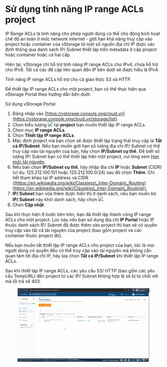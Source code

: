 # Sử dụng tính năng IP range ACLs project

IP Range ACLs là tính năng cho phép người dùng có thể chủ động kích hoạt chế độ an toàn ở mức network internet - giới hạn khả năng truy cập vào project hoặc container của vStorage từ một số nguồn địa chỉ IP được xác định thông qua danh sách IP/ Subnet thiết lập trên metadata ở cấp project hoặc container hoặc cả hai cấp.

Hiện tại, vStorage chỉ hỗ trợ tính năng IP range ACLs cho IPv4, chưa hỗ trợ cho IPv6. Tất cả các đề cập liên quan đến IP bên dưới sẽ được hiểu là IPv4.

Tính năng IP range ACLs hỗ trợ cho cả giao thức S3 và HTTP.

Để thiết lập IP range ACLs cho một project, bạn có thể thực hiện qua vStorage Portal theo hướng dẫn bên dưới:&#x20;

&#x20;Sử dụng vStorage Portal

1. Đăng nhập vào [https://vstorage.console.vngcloud.vn](https://vstorage.console.vngcloud.vn/storage/list).
2. Chọn biểu tượng ![](https://docs.vngcloud.vn/download/thumbnails/59802027/image2023-5-9\_13-12-33.png?version=1\&modificationDate=1683612754000\&api=v2) tại **project** bạn muốn thiết lập IP range ACLs.
3. Chọn mục **IP range ACLs**.
4. Chọn **Thiết lập IP range ACLs**.
5. Mặc định project mà bạn chọn sẽ được thiết lập trạng thái truy cập là **Tất cả IP/Subnet**. Nếu bạn muốn giới hạn số lượng địa chỉ IP/ Subnet có thể truy cập vào tài nguyên của bạn, hãy chọn **IP/Subnet cụ thể.** Để biết số lượng IP/ Subnet bạn có thể thiết lập trên một project, vui lòng xem [Hạn mức tài nguyên](https://docs.vngcloud.vn/pages/viewpage.action?pageId=49648640).
6. Nếu bạn chọn **IP/Subnet cụ thể**, hãy nhập địa chỉ **IP** hoặc **Subnet** (CIDR) (ví dụ: 125.212.100.101 hoặc 125.212.100.0/24) sau đó chọn **Thêm**. Chi tiết tham khảo tại IP address và CIDR ([https://en.wikipedia.org/wiki/Classless\_Inter-Domain\_Routing](https://en.wikipedia.org/wiki/Classless\_Inter-Domain\_Routing)).
7. **IP/ Subnet** bạn vừa thêm được hiển thị ở danh sách, nếu bạn muốn bỏ **IP/ Subnet** này khỏi danh sách, hãy chọn ![](https://docs.vngcloud.vn/download/thumbnails/59802027/image2023-5-9\_13-17-46.png?version=1\&modificationDate=1683613066000\&api=v2).
8. Chọn **Cập nhật**.

Sau khi thực hiện 8 bước bên trên, bạn đã thiết lập thành công IP range ACLs cho một project. Lúc này nếu bạn sử dụng địa chỉ **IP Portal** hoặc IP thuộc danh sách IP/ Subnet đã được thêm vào project thì bạn sẽ có quyền truy cập vào tất cả tài nguyên của project (bao gồm project và các container thuộc project đó).

Nếu bạn muốn tắt thiết lập IP range ACLs cho project của bạn, tức là mọi người dùng có quyền đều có thể truy cập vào tài nguyên mà không cần quan tâm tới địa chỉ IP, hãy lựa chọn **Tất cả IP/Subnet** khi thiết lập IP range ACLs.

Sau khi thiết lập IP range ACLs, các yêu cầu S3/ HTTP (bao gồm các yêu cầu TempURL) đến project từ các IP/ Subnet không hợp lệ sẽ bị từ chối với mã lỗi trả về 403.&#x20;

<figure><img src="../../../../.gitbook/assets/Su_dung_IPRange_ACLs.gif" alt=""><figcaption></figcaption></figure>
